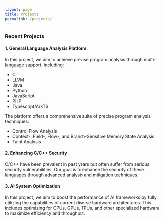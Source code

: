 ```yaml
---
layout: page
title: Projects
permalink: /projects/
---
```



  
### Recent Projects

#### 1. General Language Analysis Platform
In this project, we aim to achieve precise program analysis through multi-language support, including:
- C  
- LLVM  
- Java  
- Python  
- JavaScript  
- PHP  
- Typescript/ArkTS  

The platform offers a comprehensive suite of precise program analysis techniques:
  - Control Flow Analysis
  - Context-, Field-, Flow-, and Branch-Sensitive Memory State Analysis
  - Taint Analysis

#### 2. Enhancing C/C++ Security
C/C++ have been prevalent in past years but often suffer from serious security vulnerabilities. Our goal is to enhance the security of these languages through advanced analysis and mitigation techniques.

#### 3. AI System Optimization
In this project, we aim to boost the performance of AI frameworks by fully utilizing the capabilities of current diverse hardware architectures. This includes optimizing for CPUs, GPUs, TPUs, and other specialized hardware to maximize efficiency and throughput.


